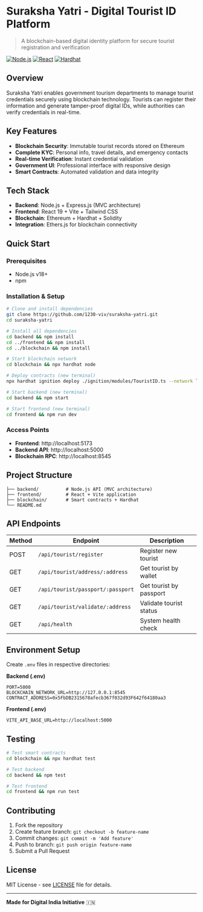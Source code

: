# Suraksha Yatri - Digital Tourist ID Platform

> A blockchain-based digital identity platform for secure tourist registration and verification

[![Node.js](https://img.shields.io/badge/node.js-v18+-green.svg)](https://nodejs.org/)
[![React](https://img.shields.io/badge/react-v19.1.1-blue.svg)](https://reactjs.org/)
[![Hardhat](https://img.shields.io/badge/hardhat-blockchain-yellow.svg)](https://hardhat.org/)

## Overview

Suraksha Yatri enables government tourism departments to manage tourist credentials securely using blockchain technology. Tourists can register their information and generate tamper-proof digital IDs, while authorities can verify credentials in real-time.

## Key Features

- **Blockchain Security**: Immutable tourist records stored on Ethereum
- **Complete KYC**: Personal info, travel details, and emergency contacts
- **Real-time Verification**: Instant credential validation
- **Government UI**: Professional interface with responsive design
- **Smart Contracts**: Automated validation and data integrity

## Tech Stack

- **Backend**: Node.js + Express.js (MVC architecture)
- **Frontend**: React 19 + Vite + Tailwind CSS
- **Blockchain**: Ethereum + Hardhat + Solidity
- **Integration**: Ethers.js for blockchain connectivity

## Quick Start

### Prerequisites
- Node.js v18+
- npm

### Installation & Setup

```bash
# Clone and install dependencies
git clone https://github.com/1230-viv/suraksha-yatri.git
cd suraksha-yatri

# Install all dependencies
cd backend && npm install
cd ../frontend && npm install  
cd ../blockchain && npm install

# Start blockchain network
cd blockchain && npx hardhat node

# Deploy contracts (new terminal)
npx hardhat ignition deploy ./ignition/modules/TouristID.ts --network localhost

# Start backend (new terminal)
cd backend && npm start

# Start frontend (new terminal)  
cd frontend && npm run dev
```

### Access Points
- **Frontend**: http://localhost:5173
- **Backend API**: http://localhost:5000
- **Blockchain RPC**: http://localhost:8545

## Project Structure

```
├── backend/          # Node.js API (MVC architecture)
├── frontend/         # React + Vite application  
├── blockchain/       # Smart contracts + Hardhat
└── README.md
```

## API Endpoints

| Method | Endpoint | Description |
|--------|----------|-------------|
| POST | `/api/tourist/register` | Register new tourist |
| GET | `/api/tourist/address/:address` | Get tourist by wallet |
| GET | `/api/tourist/passport/:passport` | Get tourist by passport |
| GET | `/api/tourist/validate/:address` | Validate tourist status |
| GET | `/api/health` | System health check |

## Environment Setup

Create `.env` files in respective directories:

**Backend (.env)**
```env
PORT=5000
BLOCKCHAIN_NETWORK_URL=http://127.0.0.1:8545
CONTRACT_ADDRESS=0x5FbDB2315678afecb367f032d93F642f64180aa3
```

**Frontend (.env)**
```env
VITE_API_BASE_URL=http://localhost:5000
```

## Testing

```bash
# Test smart contracts
cd blockchain && npx hardhat test

# Test backend
cd backend && npm test

# Test frontend
cd frontend && npm run test
```

## Contributing

1. Fork the repository
2. Create feature branch: `git checkout -b feature-name`
3. Commit changes: `git commit -m 'Add feature'`
4. Push to branch: `git push origin feature-name`
5. Submit a Pull Request

## License

MIT License - see [LICENSE](LICENSE) file for details.

---

**Made for Digital India Initiative** 🇮🇳